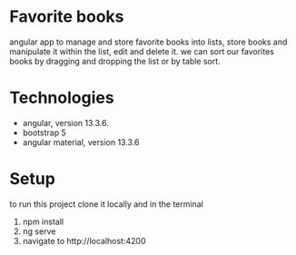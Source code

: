 # Favorite books

angular app to manage and store favorite books into lists, store books and manipulate it within the list, edit and delete it. we can sort our favorites books by dragging and dropping the list or by table sort.

# Technologies

- angular, version 13.3.6.
- bootstrap 5
- angular material, version 13.3.6

# Setup

to run this project clone it locally and in the terminal

1. npm install
2. ng serve
3. navigate to http://localhost:4200

